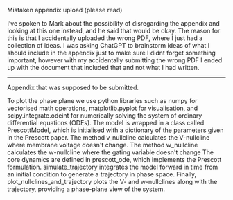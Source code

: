 Mistaken appendix upload (please read)


I’ve spoken to Mark about the possibility of disregarding the appendix and looking at this one instead, and he said that would be okay. 
The reason for this is that I accidentally uploaded the wrong PDF, where I just had a collection of ideas. I was asking ChatGPT to brainstorm ideas of what I should include in the appendix just to make sure I didnt forget something important, however with my accidentally submitting the wrong PDF I ended up with the document that included that and not what I had written.


--------------------------------------------------------------------------------------------------------------------------
Appendix that was supposed to be submitted.

To plot the phase plane we use python libraries such as numpy for vectorised math operations, matplotlib.pyplot for visualisation, 
and scipy.integrate.odeint for numerically solving the system of ordinary differential equations (ODEs). The model is wrapped in a class 
called PrescottModel, which is initialised with a dictionary of the parameters given in the Prescott paper. The method v_nullcline 
calculates the V-nullcline where membrane voltage doesn't change. The method w_nullcline calculates the w-nullcline where the gating 
variable doesn't change The core dynamics are defined in prescott_ode, which implements the Prescott formulation. simulate_trajectory
integrates the model forward in time from an initial condition to generate a trajectory in phase space. Finally, 
plot_nullclines_and_trajectory plots the V- and w-nullclines along with the trajectory, providing a phase-plane view of the system. 
